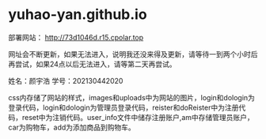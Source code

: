 # yuhao-yan.github.io

部署网站：							http://73d1046d.r15.cpolar.top

网址会不断更新，如果无法进入，说明我还没来得及更新，请等待一到两个小时后再尝试，如果24点以后无法进入，请等第二天再尝试。

姓名：颜宇浩
学号：202130442020

css内存储了网站的样式，images和uploads中为网站的图片，login和dologin为登录代码，login和dologin为管理员登录代码，reister和doReister中为注册代码，reset中为注销代码。user_info文件中储存注册账户,am中存储管理员账户，car为购物车，add为添加商品到购物车。
